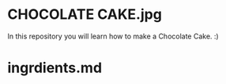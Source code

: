 # CHOCOLATE CAKE.jpg

In this repository you will learn how to make a Chocolate Cake. :)
# ingrdients.md
